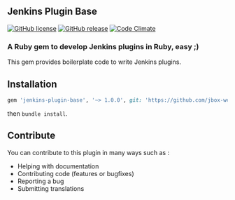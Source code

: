 ## Jenkins Plugin Base

[![GitHub license](https://img.shields.io/github/license/jbox-web/jenkins-plugin-base.svg)](https://github.com/jbox-web/jenkins-plugin-base/blob/master/LICENSE)
[![GitHub release](https://img.shields.io/github/release/jbox-web/jenkins-plugin-base.svg)](https://github.com/jbox-web/jenkins-plugin-base/releases/latest)
[![Code Climate](https://codeclimate.com/github/jbox-web/jenkins-plugin-base/badges/gpa.svg)](https://codeclimate.com/github/jbox-web/jenkins-plugin-base)

### A Ruby gem to develop Jenkins plugins in Ruby, easy ;)

This gem provides boilerplate code to write Jenkins plugins.

## Installation

```ruby
gem 'jenkins-plugin-base', '~> 1.0.0', git: 'https://github.com/jbox-web/jenkins-plugin-base.git', tag: '1.0.0'
```

then `bundle install`.

## Contribute

You can contribute to this plugin in many ways such as :
* Helping with documentation
* Contributing code (features or bugfixes)
* Reporting a bug
* Submitting translations
